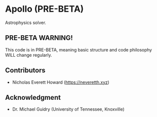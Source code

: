 # Apollo (PRE-BETA)

Astrophysics solver.

## PRE-BETA WARNING!
This code is in PRE-BETA, meaning basic structure and code philosophy WILL
change regularly.

## Contributors
- Nicholas Everett Howard (https://neveretth.xyz)

## Acknowledgment
- Dr. Michael Guidry (University of Tennessee, Knoxville)
